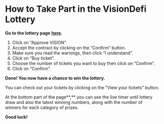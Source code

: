 # How to Take Part in the VisionDefi Lottery

**Go to the lottery page** [**here**](https://visiondefi.io/lottery)**.**

1. Click on “Approve VISION”.
2. Accept the contract by clicking on the “Confirm” button.
3. Make sure you read the warnings, then click “I understand”.
4. Click on “Buy ticket”.
5. Choose the number of tickets you want to buy then click on “Confirm”.
6. Click on “Confirm”.

**Done! You now have a chance to win the lottery.**

You can check out your tickets by clicking on the “View your tickets” button.

At the bottom part of the page**,** you can see the live timer until lottery draw and also the latest winning numbers, along with the number of winners for each category of prizes.

**Good luck!**

